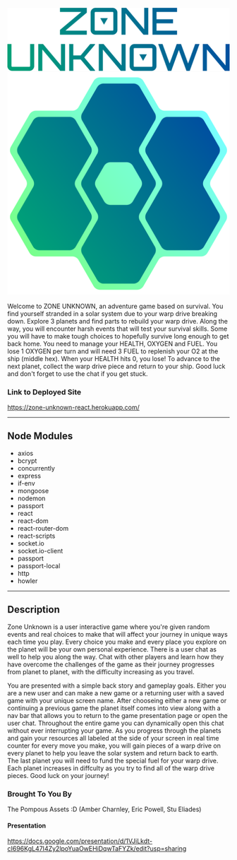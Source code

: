 
![LOGO TEXT IMAGE](/client/public/images/zu_text_color1.png)
![LOGO IMAGE](/client/public/images/zu_logo_color1.png)

Welcome to ZONE UNKNOWN, an adventure game based on survival. You find yourself stranded in a solar system due to your warp drive breaking down. Explore 3 planets and find parts to rebuild your warp drive. Along the way, you will encounter harsh events that will test your survival skills. Some you will have to make tough choices to hopefully survive long enough to get back home. You need to manage your HEALTH, OXYGEN and FUEL. You lose 1 OXYGEN per turn and will need 3 FUEL to replenish your O2 at the ship (middle hex). When your HEALTH hits 0, you lose! To advance to the next planet, collect the warp drive piece and return to your ship. Good luck and don't forget to use the chat if you get stuck.

### Link to Deployed Site
https://zone-unknown-react.herokuapp.com/

- - -

## Node Modules
- axios
- bcrypt
- concurrently
- express
- if-env
- mongoose
- nodemon
- passport
- react
- react-dom
- react-router-dom
- react-scripts
- socket.io
- socket.io-client
- passport
- passport-local
- http
- howler

- - -

## Description
Zone Unknown is a user interactive game where you're given random events and real choices to make that will affect your journey in unique ways each time you play. Every choice you make and every place you explore on the planet will be your own personal experience. There is a user chat as well to help you along the way. Chat with other players and learn how they have overcome the challenges of the game as their journey progresses from planet to planet, with the difficulty increasing as you travel.

You are presented with a simple back story and gameplay goals. Either you are a new user and can make a new game or a returning user with a saved game with your unique screen name. After chooseing either a new game or continuing a previous game the planet itself comes into view along with a nav bar that allows you to return to the game presentation page or open the user chat. Throughout the entire game you can dynamically open this chat without ever interrupting your game. As you progress through the planets and gain your resources all labeled at the side of your screen in real time counter for every move you make, you will gain pieces of a warp drive on every planet to help you leave the solar system and return back to earth. The last planet you will need to fund the special fuel for your warp drive.  Each planet increases in diffculty as you try to find all of the warp drive pieces. Good luck on your journey!

### Brought To You By
The Pompous Assets :D (Amber Charnley, Eric Powell, Stu Eliades)

#### Presentation
https://docs.google.com/presentation/d/1VJiLkdt-cI696KgL47I4Zy2lpoYuaOwEHiDqwTaFYZk/edit?usp=sharing